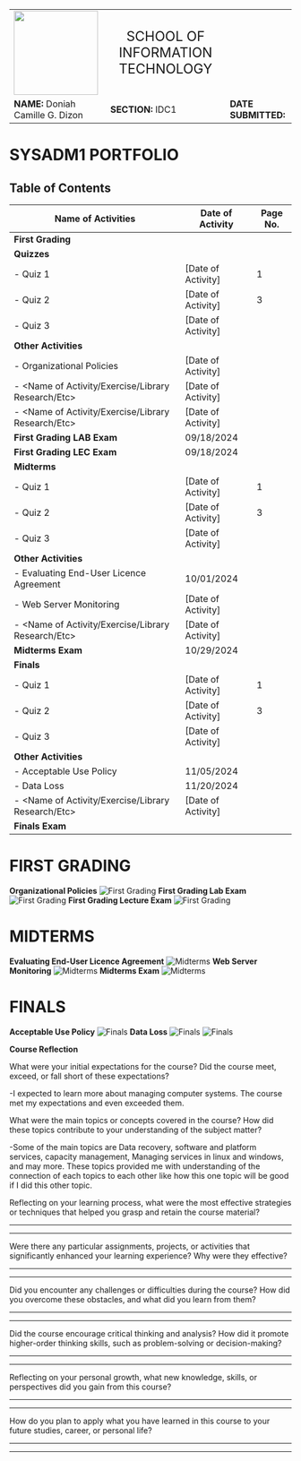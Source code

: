 <table style="width: 100%">
  <tr>
    <td><img src="path-to-logo.png" width="150" height="auto"></td>
    <td style="text-align: center; font-size: 24px;">SCHOOL OF INFORMATION TECHNOLOGY</td>
    <td></td>
  </tr>
  <tr>
    <td><strong>NAME:</strong> Doniah Camille G. Dizon</td>
    <td><strong>SECTION:</strong> IDC1</td>
    <td><strong>DATE SUBMITTED:</strong></td>
  </tr>
</table>

# SYSADM1 PORTFOLIO

## Table of Contents

| **Name of Activities**                                | **Date of Activity**          | **Page No.** |
|-----------------------------------------------------|-------------------------------|--------------|
| **First Grading**                                                                                   |
| **Quizzes**                                          |                               |              |
| - Quiz 1                                             | [Date of Activity]            | 1            |
| - Quiz 2                                             | [Date of Activity]            | 3            |
| - Quiz 3                                             | [Date of Activity]            |              |
| **Other Activities**                                 |                               |              |
| - Organizational Policies                            | [Date of Activity]            |              |
| - <Name of Activity/Exercise/Library Research/Etc>   | [Date of Activity]            |              |
| - <Name of Activity/Exercise/Library Research/Etc>   | [Date of Activity]            |              |
| **First Grading LAB Exam**                           |   09/18/2024                  |              |
| **First Grading LEC Exam**                           |    09/18/2024                 |              |
| **Midterms**                                         |                               |              |
| - Quiz 1                                             | [Date of Activity]            | 1            |
| - Quiz 2                                             | [Date of Activity]            | 3            |
| - Quiz 3                                             | [Date of Activity]            |              |
| **Other Activities**                                 |                               |              |
| - Evaluating End-User Licence Agreement              | 10/01/2024                    |              |
| - Web Server Monitoring                              | [Date of Activity]            |              |
| - <Name of Activity/Exercise/Library Research/Etc>   | [Date of Activity]            |              |
| **Midterms Exam**                                    |    10/29/2024                 |              |
| **Finals**                                           |                               |              |
| - Quiz 1                                             | [Date of Activity]            | 1            |
| - Quiz 2                                             | [Date of Activity]            | 3            |
| - Quiz 3                                             | [Date of Activity]            |              |
| **Other Activities**                                 |                               |              |
| - Acceptable Use Policy                              | 11/05/2024                    |              |
| - Data Loss                                          |11/20/2024                     |              |
| - <Name of Activity/Exercise/Library Research/Etc>   | [Date of Activity]            |              |
| **Finals Exam**                                      |                               |              |


# FIRST GRADING
**Organizational Policies**
![First Grading](Images/8.jfif)
**First Grading Lab Exam**
![First Grading](Images/1.JPG)
**First Grading Lecture Exam**
![First Grading](Images/2.JPG)

# MIDTERMS
**Evaluating End-User Licence Agreement**
![Midterms](Images/3.JPG)
**Web Server Monitoring**
![Midterms](Images/4.JPG)
**Midterms Exam**
![Midterms](Images/5.JPG)

# FINALS
**Acceptable Use Policy**
![Finals](Images/9.jfif)
**Data Loss**
![Finals](Images/6.JPG)
![Finals](Images/7.JPG)




**Course Reflection**

What were your initial expectations for the course? Did the course meet,
exceed, or fall short of these expectations?

 -I expected to learn more about managing computer systems. The course met my expectations and even exceeded them.

What were the main topics or concepts covered in the course? How did
these topics contribute to your understanding of the subject matter?

  -Some of the main topics are Data recovery, software and platform services, capacity management, Managing services in linux and windows, and may more.
  These topics provided me with understanding of the connection of each topics to each other like how this one topic will be good if I did this other topic.

Reflecting on your learning process, what were the most effective
strategies or techniques that helped you grasp and retain the course
material?

  -----------------------------------------------------------------------

  -----------------------------------------------------------------------

Were there any particular assignments, projects, or activities that
significantly enhanced your learning experience? Why were they
effective?

  -----------------------------------------------------------------------

  -----------------------------------------------------------------------

Did you encounter any challenges or difficulties during the course? How
did you overcome these obstacles, and what did you learn from them?

  -----------------------------------------------------------------------

  -----------------------------------------------------------------------

Did the course encourage critical thinking and analysis? How did it
promote higher-order thinking skills, such as problem-solving or
decision-making?

  -----------------------------------------------------------------------

  -----------------------------------------------------------------------

Reflecting on your personal growth, what new knowledge, skills, or
perspectives did you gain from this course?

  -----------------------------------------------------------------------

  -----------------------------------------------------------------------

How do you plan to apply what you have learned in this course to your
future studies, career, or personal life?

  -----------------------------------------------------------------------

  -----------------------------------------------------------------------

